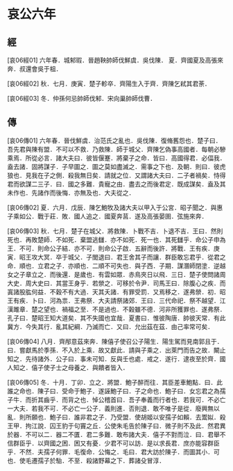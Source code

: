 # 哀公六年

## 經 <a name="12Ai06Jing"></a>

<a name="12Ai06Jing01">[哀06經01]</a> 六年春．城邾瑕．晉趙鞅帥師伐鮮虞．吳伐陳． 夏．齊國夏及高張來奔．叔還會吳于柤．

<a name="12Ai06Jing02">[哀06經02]</a> 秋．七月．庚寅．楚子軫卒．齊陽生入于齊．齊陳乞弒其君荼．

<a name="12Ai06Jing03">[哀06經03]</a> 冬．仲孫何忌帥師伐邾．宋向巢帥師伐曹．

## 傳 <a name="12Ai06Zhuan"></a>

<a name="12Ai06Zhuan01">[哀06傳01]</a> 六年春．晉伐鮮虞．治范氏之亂也．吳伐陳．復脩舊怨也．楚子曰．吾先君與陳有盟．不可以不救．乃救陳．師于城父．齊陳乞偽事高國者．每朝必驂乘焉．所從必言．諸大夫曰．彼皆偃蹇．將棄子之命．皆曰．高國得君．必偪我．盍去諸．固將謀子．子早圖之．圖之莫如盡滅之．需事之下也．及朝．則曰．彼虎狼也．見我在子之側．殺我無日矣．請就之位．又謂諸大夫曰．二子者禍矣．恃得君而欲謀二三子．曰．國之多難．貴寵之由．盡去之而後君定．既成謀矣．盍及其未作也．先諸作而後悔．亦無及也．大夫從之．

<a name="12Ai06Zhuan02">[哀06傳02]</a> 夏．六月．戊辰．陳乞鮑牧及諸大夫以甲入于公宮．昭子聞之．與惠子乘如公．戰于莊．敗．國人追之．國夏奔莒．遂及高張晏圉．弦施來奔．

<a name="12Ai06Zhuan03">[哀06傳03]</a> 秋．七月．楚子在城父．將救陳．卜戰不吉．卜退不吉．王曰．然則死也．再敗楚師．不如死．棄盟逃讎．亦不如死．死一也．其死讎乎．命公子申為王．不可．則命公子結．亦不可．則命公子啟．五辭而後許．將戰．王有疾．庚寅．昭王攻大冥．卒于城父．子閭退曰．君王舍其子而讓．群臣敢忘君乎．從君之命．順也．立君之子．亦順也．二順不可失也．與子西．子期．謀潛師閉塗．逆越女之子章立之．而後還．是歲也．有雲如眾．赤鳥夾日以飛．三日．楚子使問諸周大史．周大史曰．其當王身乎．若禜之．可移於令尹．司馬王曰．除腹心之疾．而寘諸股肱何益．不穀不有大過．天其夭諸．有罪受罰．又焉移之．遂弗禜．初．昭王有疾．卜曰．河為祟．王弗祭．大夫請祭諸郊．王曰．三代命祀．祭不越望．江漢雎章．楚之望也．禍福之至．不是過也．不穀雖不德．河非所獲罪也．遂弗祭．孔子曰．楚昭王知大道矣．其不失國也宜哉．夏書曰．惟彼陶唐．帥彼天常．有此冀方．今失其行．亂其紀綱．乃滅而亡．又曰．允出茲在茲．由己率常可矣．

<a name="12Ai06Zhuan04">[哀06傳04]</a> 八月．齊邴意茲來奔．陳僖子使召公子陽生．陽生駕而見南郭且于．曰．嘗獻馬於季孫．不入於上乘．故又獻此．請與子乘之．出萊門而告之故．闞止知之．先待諸外．公子曰．事未可知．反與壬也處．戒之．遂行．逮夜至於齊．國人知之．僖子使子士之母養之．與饋者皆入．

<a name="12Ai06Zhuan05">[哀06傳05]</a> 冬．十月．丁卯．立之．將盟．鮑子醉而往．其臣差車鮑點．曰．此誰之命也．陳子曰．受命于鮑子．遂誣鮑子曰．子之命也．鮑子曰．女忘君之為孺子牛．而折其齒乎．而背之也．悼公稽首曰．吾子奉義而行者也．若我可．不必亡一大夫．若我不可．不必亡一公子．義則進．否則退．敢不唯子是從．廢興無以亂．則所願也．鮑子曰．誰非君之子．乃受盟．使胡姬以安孺子如賴．去鬻姒．殺王甲．拘江說．囚王豹于句竇之丘．公使朱毛告於陳子曰．微子則不及此．然君異於器．不可以二．器二不匱．君二多難．敢布諸大夫．僖子不對而泣．曰．君舉不信群臣乎．以齊國之困．困又有憂．少君不可以訪．是以求長君．庶亦能容群臣乎．不然．夫孺子何罪．毛復命．公悔之．毛曰．君大訪於陳子．而圖其小．可也．使毛遷孺子於駘．不至．殺諸野幕之下．葬諸殳冒淳．

